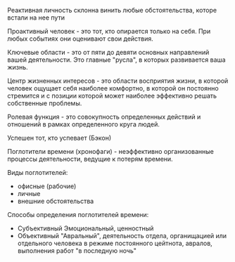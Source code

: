 
Реактивная личность склонна винить любые обстоятельства, которе встали на нее пути

Проактивный человек - это тот, кто опирается только на себя. При любых событиях они оценивают свои действия.

Ключевые области - это от пяти до девяти основных направлений вашей деятельности. Это главные "русла", в которых развивается ваша жизнь.

Центр жизненных интересов - это области восприятия жизни, в которой человек ощущает себя наиболее комфортно, в которой он постоянно стремится и с позиции которой может наиболее эффективно решать собственные проблемы.

Ролевая функция - это совокупность определенных действий и отношений в рамках определенного круга людей.  

Успешен тот, кто успевает (Бэкон)

Поглотители времени (хронофаги) - неэффективно организованные процессы деятельности, ведущие к потерям времени.

Виды поглотителей:
- офисные (рабочие)
- личные
- внешние обстоятельства

Способы определения поглотителей времени:

- Субъективный
	Эмоциональный, ценностный
- Объективный
	"Авральный", деятельность отдела, органищацией или отдельного человека в режиме постоянного цейтнота, авралов, выполнения работ "в последную ночь"